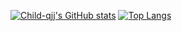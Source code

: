 [![Child-qjj's GitHub stats](https://github-readme-stats.vercel.app/api?username=Child-qjj&count_private=true&show_icons=true&count_private=true&hide_border=true&hide_title=true&include_all_commits=true)](https://github.com/anuraghazra/github-readme-stats)
[![Top Langs](https://github-readme-stats.vercel.app/api/top-langs/?username=child-qjj&langs_count=3&hide_title=true&hide_border=true)](https://github.com/anuraghazra/github-readme-stats)
